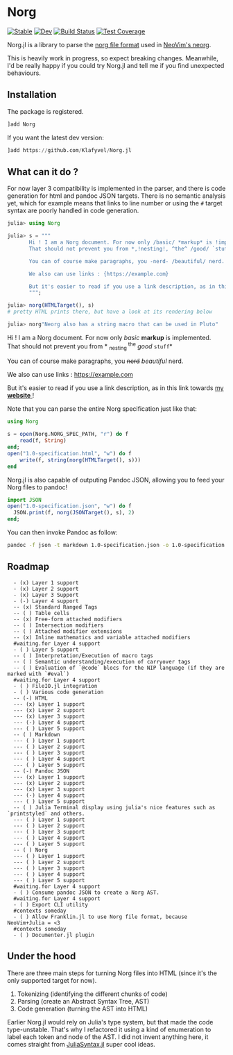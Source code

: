 # Norg

[![Stable](https://img.shields.io/badge/docs-stable-blue.svg)](https://klafyvel.github.io/Norg.jl/stable/)
[![Dev](https://img.shields.io/badge/docs-dev-blue.svg)](https://klafyvel.github.io/Norg.jl/dev/)
[![Build Status](https://github.com/klafyvel/Norg.jl/actions/workflows/CI.yml/badge.svg?branch=main)](https://github.com/klafyvel/Norg.jl/actions/workflows/CI.yml?query=branch%3Amain)
[![Test Coverage](https://codecov.io/gh/Klafyvel/Norg.jl/branch/main/graph/badge.svg)](https://codecov.io/gh/Klafyvel/Norg.jl)

Norg.jl is a library to parse the [norg file format](https://github.com/nvim-neorg/norg-specs) 
used in [NeoVim's neorg](https://github.com/nvim-neorg/neorg).

This is heavily work in progress, so expect breaking changes. Meanwhile, I'd be really happy if you could try Norg.jl and tell me if you find unexpected behaviours. 

## Installation 

The package is registered.

```julia
]add Norg
```

If you want the latest dev version:

```julia
]add https://github.com/Klafyvel/Norg.jl
```

## What can it do ?

For now layer 3 compatibility is implemented in the parser, and there is code generation for html and pandoc JSON targets. There is no semantic analysis yet, which for example means that links to line number or using the `#` target syntax are poorly handled in code generation.

```julia
julia> using Norg

julia> s = """
       Hi ! I am a Norg document. For now only /basic/ *markup* is !implemented!.
       That should not prevent you from *,!nesting!, ^the^ /good/ `stuff`*

       You can of course make paragraphs, you -nerd- /beautiful/ nerd.

       We also can use links : {https://example.com}

       But it's easier to read if you use a link description, as in this link towards {https://klafyvel.me}[my *website*] !
       """;

julia> norg(HTMLTarget(), s)
# pretty HTML prints there, but have a look at its rendering below

julia> norg"Neorg also has a string macro that can be used in Pluto"
```


<div class="norg">
  <p>Hi &#33; I am a Norg document. For now only
    <i>basic</i>
    <b>markup</b> is
    <span class="spoiler">implemented</span>.
    <br />That should not prevent you from *
    <sub>
      <span class="spoiler">nesting</span>
    </sub>
    <sup>the</sup>
    <i>good</i>
    <code>stuff</code>*
  </p>
  <p>You can of course make paragraphs, you
    <del>nerd</del>
    <i>beautiful</i> nerd.
  </p>
  <p>We also can use links :
    <a href="https://example.com">https://example.com</a>
  </p>
  <p>But it&#39;s easier to read if you use a link description, as in this link towards
    <a href="https://klafyvel.me">my
      <b>website</b>
    </a> &#33;
  </p>
</div>

Note that you can parse the entire Norg specification just like that:
```julia
using Norg

s = open(Norg.NORG_SPEC_PATH, "r") do f
    read(f, String)
end;
open("1.0-specification.html", "w") do f
    write(f, string(norg(HTMLTarget(), s)))
end
```

Norg.jl is also capable of outputing Pandoc JSON, allowing you to feed your 
Norg files to pandoc!

```julia
import JSON
open("1.0-specification.json", "w") do f
  JSON.print(f, norg(JSONTarget(), s), 2)
end;
```

You can then invoke Pandoc as follow:
```bash
pandoc -f json -t markdown 1.0-specification.json -o 1.0-specification.md
```

## Roadmap

```
  - (x) Layer 1 support
  - (x) Layer 2 support
  - (x) Layer 3 Support
  - (-) Layer 4 support
  -- (x) Standard Ranged Tags
  -- ( ) Table cells
  -- (x) Free-form attached modifiers
  -- ( ) Intersection modifiers
  -- ( ) Attached modifier extensions
  -- (x) Inline mathematics and variable attached modifiers
  #waiting.for Layer 4 support
  - ( ) Layer 5 support
  -- ( ) Interpretation/Execution of macro tags
  -- ( ) Semantic understanding/execution of carryover tags
  -- ( ) Evaluation of `@code` blocs for the NIP language (if they are marked with `#eval`)
  #waiting.for Layer 4 support
  - ( ) FileIO.jl integration
  - ( ) Various code generation
  -- (-) HTML
  --- (x) Layer 1 support
  --- (x) Layer 2 support
  --- (x) Layer 3 support
  --- (-) Layer 4 support
  --- ( ) Layer 5 support
  -- ( ) Markdown
  --- ( ) Layer 1 support
  --- ( ) Layer 2 support
  --- ( ) Layer 3 support
  --- ( ) Layer 4 support
  --- ( ) Layer 5 support
  -- (-) Pandoc JSON
  --- (x) Layer 1 support
  --- (x) Layer 2 support
  --- (x) Layer 3 support
  --- (-) Layer 4 support
  --- ( ) Layer 5 support
  -- ( ) Julia Terminal display using julia's nice features such as `printstyled` and others.
  --- ( ) Layer 1 support
  --- ( ) Layer 2 support
  --- ( ) Layer 3 support
  --- ( ) Layer 4 support
  --- ( ) Layer 5 support
  -- ( ) Norg
  --- ( ) Layer 1 support
  --- ( ) Layer 2 support
  --- ( ) Layer 3 support
  --- ( ) Layer 4 support
  --- ( ) Layer 5 support
  #waiting.for Layer 4 support
  - ( ) Consume pandoc JSON to create a Norg AST.
  #waiting.for Layer 4 support
  - ( ) Export CLI utility
  #contexts someday
  - ( ) Allow Franklin.jl to use Norg file format, because NeoVim+Julia = <3
  #contexts someday
  - ( ) Documenter.jl plugin
```

## Under the hood

There are three main steps for turning Norg files into HTML (since it's the only supported target for now).

1. Tokenizing (identifying the different chunks of code)
2. Parsing (create an Abstract Syntax Tree, AST)
3. Code generation (turning the AST into HTML)

Earlier Norg.jl would rely on Julia's type system, but that made the code type-unstable. That's why I refactored it using a kind of enumeration to label each token and node of the AST. I did not invent anything here, it comes straight from [JuliaSyntax.jl](https://github.com/JuliaLang/JuliaSyntax.jl/) super cool ideas.
